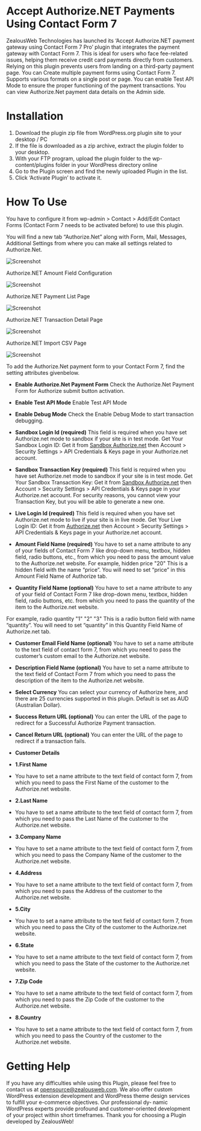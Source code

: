 
# Accept Authorize.NET Payments Using Contact Form 7
ZealousWeb Technologies has launched its ‘Accept Authorize.NET payment gateway using Contact Form 7 Pro’ plugin that integrates the payment gateway with Contact Form 7. This is ideal for users who face fee-related issues, helping them receive credit card payments directly from customers. Relying on this plugin prevents users from landing on a third-party payment page.
You can Create multiple payment forms using Contact Form 7.
Supports various formats on a single post or page.
You can enable Test API Mode to ensure the proper functioning of the payment transactions.
You can view Authorize.Net payment data details on the Admin side.

# Installation
1. Download the plugin zip file from WordPress.org plugin site to your desktop / PC
2. If the file is downloaded as a zip archive, extract the plugin folder to your desktop.
3. With your FTP program, upload the plugin folder to the wp-content/plugins folder in your WordPress directory online
4. Go to the Plugin screen and find the newly uploaded Plugin in the list.
5. Click ‘Activate Plugin’ to activate it.

# How To Use

You have to configure it from wp-admin > Contact > Add/Edit Contact Forms (Contact Form 7 needs to be activated before) to use this plugin.

You will find a new tab “Authorize.Net” along with Form, Mail, Messages, Additional Settings from where you can make all settings related to Authorize.Net.

![Screenshot](resources/img/image-1.png)

Authorize.NET Amount Field Configuration

![Screenshot](resources/img/image-2.png)

Authorize.NET Payment List Page

![Screenshot](resources/img/image-3.png)

Authorize.NET Transaction Detail Page

![Screenshot](resources/img/image-4.png)

Authorize.NET Import CSV Page

![Screenshot](resources/img/image-5.png)

To add the Authorize.Net payment form to your Contact Form 7, find the setting attributes givenbelow.

- **Enable Authorize.Net Payment Form**
 Check the Authorize.Net Payment Form for Authorize submit button activation.
 
 - **Enable Test API Mode**
 Enable Test API Mode
 
  - **Enable Debug Mode**
 Check the Enable Debug Mode to start transaction debugging.
 
  - **Sandbox Login Id (required)**
 This field is required when you have set Authorize.net mode to sandbox if your site is in test mode.
 Get Your Sandbox Login ID:
 Get it from [Sandbox Authorize.net](https://sandbox.authorize.net/) then Account > Security Settings > API Credentials & Keys page in your Authorize.net account.
 
  - **Sandbox Transaction Key (required)**
 This field is required when you have set Authorize.net mode to sandbox if your site is in test mode.
 Get Your Sandbox Transaction Key:
 Get it from [Sandbox Authorize.net](https://sandbox.authorize.net/) then Account > Security Settings > API Credentials & Keys page in your Authorize.net account. For security reasons, you cannot view your Transaction Key, but you will be able to generate a new one.

  - **Live Login Id (required)**
 This field is required when you have set Authorize.net mode to live if your site is in live mode.
 Get Your Live Login ID:
Get it from [Authorize.net](https://www.authorize.net/) then Account > Security Settings > API Credentials & Keys
page in your Authorize.net account.

 - **Amount Field Name (required)**
 You have to set a name attribute to any of your fields of Contact Form 7 like drop-down menu, textbox, hidden field, radio buttons, etc., from which you need to pass the amount value to the Authorize.net website.
 For example, hidden price "20" This is a hidden field with the name “price”. You will need to set “price” in this Amount Field Name of Authorize tab.

- **Quantity Field Name (optional)**
 You have to set a name attribute to any of your field of Contact Form 7 like drop-down menu, textbox, hidden field, radio buttons, etc. from which you need to pass the quantity of the item to the Authorize.net website.
 
 For example, radio quantity "1" "2" "3" This is a radio button field with name “quantity”. You will need to set “quantity” in this Quantity Field Name of Authorize.net tab.
 
 - **Customer Email Field Name (optional)**
 You have to set a name attribute to the text field of contact form 7, from which you need to pass the customer’s custom email to the Authorize.net website.

 - **Description Field Name (optional)**
 You have to set a name attribute to the text field of Contact Form 7 from which you need to pass the description of the item to the Authorize.net website.
 
 - **Select Currency**
 You can select your currency of Authorize here, and there are 25 currencies supported in this plugin. Default is set as AUD (Australian Dollar).
 
 - **Success Return URL (optional)**
 You can enter the URL of the page to redirect for a Successful Authorize Payment transaction.
 
  - **Cancel Return URL (optional)**
 You can enter the URL of the page to redirect if a transaction fails.
 
   - **Customer Details**
 - **1.First Name**
  - You have to set a name attribute to the text field of contact form 7, from which you need to pass the First Name of the customer to the Authorize.net website. 

- **2.Last Name**
 - You have to set a name attribute to the text field of contact form 7, from which you need to pass the Last Name of the customer to the Authorize.net website.

- **3.Company Name**
 - You have to set a name attribute to the text field of contact form 7, from which you need to pass the Company Name of the customer to the Authorize.net website.

- **4.Address**
 - You have to set a name attribute to the text field of contact form 7, from which you need to pass the Address of the customer to the Authorize.net website.

- **5.City**
 - You have to set a name attribute to the text field of contact form 7, from which you need to pass the City of the customer to the Authorize.net website.

- **6.State**
 - You have to set a name attribute to the text field of contact form 7, from which you need to pass the State of the customer to the Authorize.net website.

- **7.Zip Code**
 - You have to set a name attribute to the text field of contact form 7, from which you need to pass the Zip Code of the customer to the Authorize.net website.

- **8.Country**
 - You have to set a name attribute to the text field of contact form 7, from which you need to pass the Country of the customer to the Authorize.net website.

# Getting Help

If you have any difficulties while using this Plugin, please feel free to contact us at opensource@zealousweb.com. We also offer custom WordPress extension development and WordPress theme design services to fulfill your e-commerce objectives. Our professional dy‐ namic WordPress experts provide profound and customer-oriented development of your project within short timeframes. Thank you for choosing a Plugin developed by ZealousWeb!
